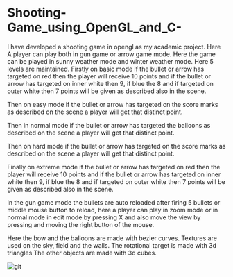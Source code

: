 # Shooting-Game_using_OpenGL_and_C-
I have developed a shooting game in opengl as my academic project. Here A player can play both in gun game or arrow game mode. Here the game can be played in sunny weather mode and winter weather mode. Here 5 levels are maintained. Firstly on basic mode if the bullet or arrow has targeted on red then the player will receive 10 points and if the bullet or arrow has targeted on inner white then 9, if blue the 8 and if targeted on outer white then 7 points will be given as described also in the scene.

Then on easy mode if the bullet or arrow has targeted on the score marks as described on the scene a player will get that distinct point.

Then in normal mode if the bullet or arrow has targeted the balloons as described on the scene a player will get that distinct point.


Then on hard mode if the bullet or arrow has targeted on the score marks as described on the scene a player will get that distinct point.

Finally on extreme mode if the bullet or arrow has targeted on red then the player will receive 10 points and if the bullet or arrow has targeted on inner white then 9, if blue the 8 and if targeted on outer white then 7 points will be given as described also in the scene.

In the gun game mode the bullets are auto reloaded after firing 5 bullets or middle mouse button to reload, here a player can play in zoom mode or in normal mode in edit mode by pressing X and also move the view by pressing and moving the right button of the mouse. 

Here the bow and the balloons are made with bezier curves. Textures are used on the sky, field and the walls. The rotational target is made with 3d triangles The other objects are made with 3d cubes.

![git](https://user-images.githubusercontent.com/45833229/122544621-ce2cc880-d04e-11eb-8a83-071b4ee3572d.PNG)
